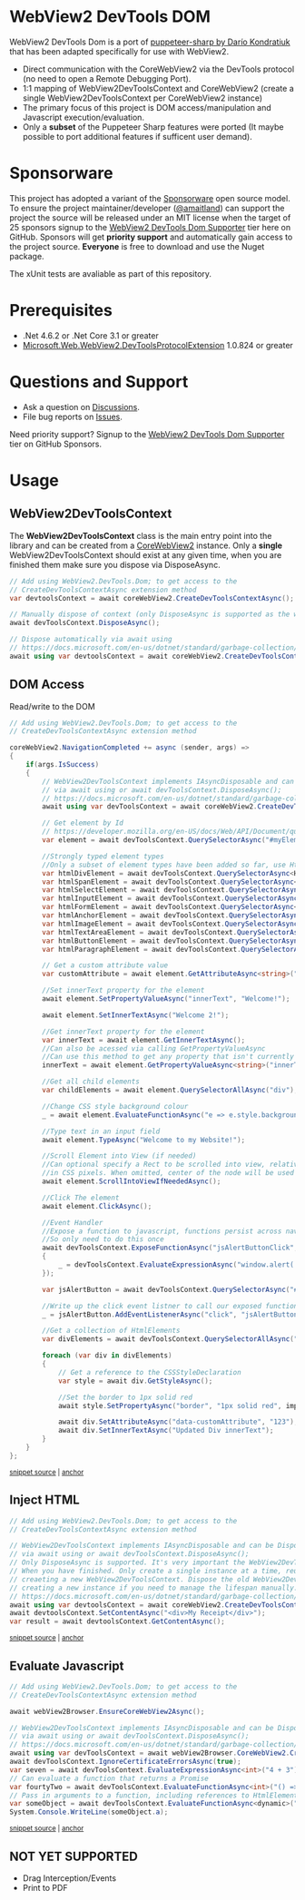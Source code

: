 # WebView2 DevTools DOM

WebView2 DevTools Dom is a port of [puppeteer-sharp by Darío Kondratiuk](https://github.com/hardkoded/puppeteer-sharp) that has been adapted specifically for use with WebView2.
- Direct communication with the CoreWebView2 via the DevTools protocol (no need to open a Remote Debugging Port).
- 1:1 mapping of WebView2DevToolsContext and CoreWebView2 (create a single WebView2DevToolsContext per CoreWebView2 instance)
- The primary focus of this project is DOM access/manipulation and Javascript execution/evaluation.
- Only a **subset** of the Puppeteer Sharp features were ported (It maybe possible to port additional features if sufficent user demand).

# Sponsorware

This project has adopted a variant of the [Sponsorware](https://github.com/sponsorware/docs) open source model. To ensure the project maintainer/developer ([@amaitland](https://github.com/amaitland))
can support the project the source will be released under an MIT license when the target of 25 sponsors signup to the [WebView2 DevTools Dom Supporter](https://github.com/sponsors/amaitland/)
tier here on GitHub. Sponsors will get **priority support** and automatically gain access to the project source. **Everyone** is free to download and use the Nuget package.

The xUnit tests are avaliable as part of this repository. 

# Prerequisites

 * .Net 4.6.2 or .Net Core 3.1 or greater
 * [Microsoft.Web.WebView2.DevToolsProtocolExtension](https://www.nuget.org/packages/Microsoft.Web.WebView2.DevToolsProtocolExtension/) 1.0.824 or greater

# Questions and Support

* Ask a question on [Discussions](https://github.com/ChromiumDotNet/WebView2.DevTools.Dom/discussions).
* File bug reports on [Issues](https://github.com/ChromiumDotNet/WebView2.DevTools.Dom/issues).

Need priority support? Signup to the [WebView2 DevTools Dom Supporter](https://github.com/sponsors/amaitland/) tier on GitHub Sponsors.

# Usage

## WebView2DevToolsContext

The **WebView2DevToolsContext** class is the main entry point into the library and can be created from a
[CoreWebView2](https://docs.microsoft.com/en-us/dotnet/api/microsoft.web.webview2.core.corewebview2) instance.
Only a **single** WebView2DevToolsContext should exist at any given time, when you are finished them make sure you
dispose via DisposeAsync.

```c#
// Add using WebView2.DevTools.Dom; to get access to the
// CreateDevToolsContextAsync extension method
var devtoolsContext = await coreWebView2.CreateDevToolsContextAsync();

// Manually dispose of context (only DisposeAsync is supported as the whole API is async)
await devToolsContext.DisposeAsync();
```

```c#
// Dispose automatically via await using
// https://docs.microsoft.com/en-us/dotnet/standard/garbage-collection/implementing-disposeasync#using-async-disposable
await using var devtoolsContext = await coreWebView2.CreateDevToolsContextAsync();
```

## DOM Access

Read/write to the DOM
<!-- snippet: QuerySelector -->
<a id='snippet-queryselector'></a>
```cs
// Add using WebView2.DevTools.Dom; to get access to the
// CreateDevToolsContextAsync extension method

coreWebView2.NavigationCompleted += async (sender, args) =>
{
    if(args.IsSuccess)
    {
        // WebView2DevToolsContext implements IAsyncDisposable and can be Disposed
        // via await using or await devToolsContext.DisposeAsync();
        // https://docs.microsoft.com/en-us/dotnet/standard/garbage-collection/implementing-disposeasync#using-async-disposable
        await using var devToolsContext = await coreWebView2.CreateDevToolsContextAsync();

        // Get element by Id
        // https://developer.mozilla.org/en-US/docs/Web/API/Document/querySelector
        var element = await devToolsContext.QuerySelectorAsync("#myElementId");

        //Strongly typed element types
        //Only a subset of element types have been added so far, use HtmlElement as a generic type for all others
        var htmlDivElement = await devToolsContext.QuerySelectorAsync<HtmlDivElement>("#myDivElementId");
        var htmlSpanElement = await devToolsContext.QuerySelectorAsync<HtmlSpanElement>("#mySpanElementId");
        var htmlSelectElement = await devToolsContext.QuerySelectorAsync<HtmlSelectElement>("#mySelectElementId");
        var htmlInputElement = await devToolsContext.QuerySelectorAsync<HtmlInputElement>("#myInputElementId");
        var htmlFormElement = await devToolsContext.QuerySelectorAsync<HtmlFormElement>("#myFormElementId");
        var htmlAnchorElement = await devToolsContext.QuerySelectorAsync<HtmlAnchorElement>("#myAnchorElementId");
        var htmlImageElement = await devToolsContext.QuerySelectorAsync<HtmlImageElement>("#myImageElementId");
        var htmlTextAreaElement = await devToolsContext.QuerySelectorAsync<HtmlImageElement>("#myTextAreaElementId");
        var htmlButtonElement = await devToolsContext.QuerySelectorAsync<HtmlButtonElement>("#myButtonElementId");
        var htmlParagraphElement = await devToolsContext.QuerySelectorAsync<HtmlParagraphElement>("#myParagraphElementId");

        // Get a custom attribute value
        var customAttribute = await element.GetAttributeAsync<string>("data-customAttribute");

        //Set innerText property for the element
        await element.SetPropertyValueAsync("innerText", "Welcome!");

        await element.SetInnerTextAsync("Welcome 2!");

        //Get innerText property for the element
        var innerText = await element.GetInnerTextAsync();
        //Can also be acessed via calling GetPropertyValueAsync
        //Can use this method to get any property that isn't currently mapped
        innerText = await element.GetPropertyValueAsync<string>("innerText");

        //Get all child elements
        var childElements = await element.QuerySelectorAllAsync("div");

        //Change CSS style background colour
        _ = await element.EvaluateFunctionAsync("e => e.style.backgroundColor = 'yellow'");

        //Type text in an input field
        await element.TypeAsync("Welcome to my Website!");

        //Scroll Element into View (if needed)
        //Can optional specify a Rect to be scrolled into view, relative to the node's border box,
        //in CSS pixels. When omitted, center of the node will be used
        await element.ScrollIntoViewIfNeededAsync();

        //Click The element
        await element.ClickAsync();

        //Event Handler
        //Expose a function to javascript, functions persist across navigations
        //So only need to do this once
        await devToolsContext.ExposeFunctionAsync("jsAlertButtonClick", () =>
        {
            _ = devToolsContext.EvaluateExpressionAsync("window.alert('Hello! You invoked window.alert()');");
        });

        var jsAlertButton = await devToolsContext.QuerySelectorAsync("#jsAlertButton");

        //Write up the click event listner to call our exposed function
        _ = jsAlertButton.AddEventListenerAsync("click", "jsAlertButtonClick");

        //Get a collection of HtmlElements
        var divElements = await devToolsContext.QuerySelectorAllAsync("div");

        foreach (var div in divElements)
        {
            // Get a reference to the CSSStyleDeclaration
            var style = await div.GetStyleAsync();

            //Set the border to 1px solid red
            await style.SetPropertyAsync("border", "1px solid red", important: true);

            await div.SetAttributeAsync("data-customAttribute", "123");
            await div.SetInnerTextAsync("Updated Div innerText");
        }
    }
};
```
<sup><a href='/WebView2.DevTools.Dom.Tests/QuerySelectorTests/DevToolsContextQuerySelectorTests.cs#L20-L112' title='Snippet source file'>snippet source</a> | <a href='#snippet-queryselector' title='Start of snippet'>anchor</a></sup>
<!-- endSnippet -->

## Inject HTML
<!-- snippet: SetContentAsync -->
<a id='snippet-setcontentasync'></a>
```cs
// Add using WebView2.DevTools.Dom; to get access to the
// CreateDevToolsContextAsync extension method

// WebView2DevToolsContext implements IAsyncDisposable and can be Disposed
// via await using or await devToolsContext.DisposeAsync();
// Only DisposeAsync is supported. It's very important the WebView2DevToolsContext is Disposed
// When you have finished. Only create a single instance at a time, reuse an instance rather than
// creaeting a new WebView2DevToolsContext. Dispose the old WebView2DevToolsContext instance before
// creating a new instance if you need to manage the lifespan manually.
// https://docs.microsoft.com/en-us/dotnet/standard/garbage-collection/implementing-disposeasync#using-async-disposable
await using var devtoolsContext = await coreWebView2.CreateDevToolsContextAsync();
await devtoolsContext.SetContentAsync("<div>My Receipt</div>");
var result = await devtoolsContext.GetContentAsync();
```
<sup><a href='/WebView2.DevTools.Dom.Tests/DevToolsContextTests/SetContentTests.cs#L22-L37' title='Snippet source file'>snippet source</a> | <a href='#snippet-setcontentasync' title='Start of snippet'>anchor</a></sup>
<!-- endSnippet -->

## Evaluate Javascript

<!-- snippet: Evaluate -->
<a id='snippet-evaluate'></a>
```cs
// Add using WebView2.DevTools.Dom; to get access to the
// CreateDevToolsContextAsync extension method

await webView2Browser.EnsureCoreWebView2Async();

// WebView2DevToolsContext implements IAsyncDisposable and can be Disposed
// via await using or await devToolsContext.DisposeAsync();
// https://docs.microsoft.com/en-us/dotnet/standard/garbage-collection/implementing-disposeasync#using-async-disposable
await using var devToolsContext = await webView2Browser.CoreWebView2.CreateDevToolsContextAsync();
await devToolsContext.IgnoreCertificateErrorsAsync(true);
var seven = await devToolsContext.EvaluateExpressionAsync<int>("4 + 3");
// Can evaluate a function that returns a Promise
var fourtyTwo = await devToolsContext.EvaluateFunctionAsync<int>("() => Promise.resolve(42)");
// Pass in arguments to a function, including references to HtmlElements and JavascriptHandles
var someObject = await devToolsContext.EvaluateFunctionAsync<dynamic>("(value) => ({a: value})", 5);
System.Console.WriteLine(someObject.a);
```
<sup><a href='/WebView2.DevTools.Dom.Tests/QuerySelectorTests/ElementHandleQuerySelectorEvalTests.cs#L17-L35' title='Snippet source file'>snippet source</a> | <a href='#snippet-evaluate' title='Start of snippet'>anchor</a></sup>
<!-- endSnippet -->

## NOT YET SUPPORTED
- Drag Interception/Events
- Print to PDF
